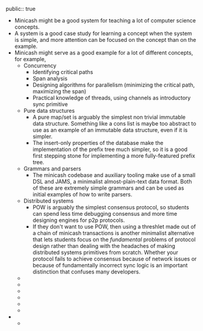 public:: true

- Minicash might be a good system for teaching a lot of computer science concepts.
- A system is a good case study for learning a concept when the system is simple, and more attention can be focused on the concept than on the example.
- Minicash might serve as a good example for a lot of different concepts, for example,
	- Concurrency
		- Identifying critical paths
		- Span analysis
		- Designing algorithms for parallelism (minimizing the critical path, maximizing the span)
		- Practical knowledge of threads, using channels as introductory sync primitive
	- Pure data structures
		- A pure map/set is arguably the simplest non trivial immutable data structure. Something like a cons list is maybe too abstract to use as an example of an immutable data structure, even if it is simpler.
		- The insert-only properties of the database make the implementation of the prefix tree much simpler, so it is a good first stepping stone for implementing a more fully-featured prefix tree.
	- Grammars and parsers
		- The minicash codebase and auxiliary tooling make use of a small DSL and JAMS, a minimalist almost-plain-text data format. Both of these are extremely simple grammars and can be used as initial examples of how to write parsers.
	- Distributed systems
		- POW is arguably the simplest consensus protocol, so students can spend less time debugging consensus and more time designing engines for p2p protocols.
		- If they don't want to use POW, then using a threshlet made out of a chain of minicash transactions is another minimalist alternative that lets students focus on the *fundamental* problems of protocol design rather than dealing with the headaches of making distributed systems primitives from scratch. Whether your protocol fails to achieve consensus because of network issues or because of fundamentally incorrect sync logic is an important distinction that confuses many developers.
	-
	-
	-
	-
	-
	-
-
	-